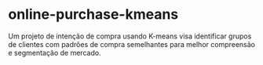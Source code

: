 # online-purchase-kmeans
Um projeto de intenção de compra usando K-means visa identificar grupos de clientes com padrões de compra semelhantes para melhor compreensão e segmentação de mercado.
